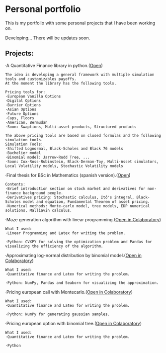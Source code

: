 # Personal portfolio
This is my portfolio with some personal projects that I have been working on.

Developing... There will be updates soon.
## Projects:
·A Quantitative Finance library in python.([Open](https://github.com/jorgelorenz/personal_portfolio/blob/main/Simulator.py))
~~~
The idea is developing a general framework with multiple simulation tools and customizables payoffs.
At the moment the library has the following tools.

Pricing tools for:
·European Vanilla Options
·Digital Options
·Barrier Options
·Asian Options
·Future Options
·Caps, Floors
·American, Bermudan
·Soon: Swaptions, Multi-asset products, Structured products

The above pricing tools are based on closed formulas and the following simulation tools.
Simulation Tools:
·Shifted Lognormal, Black-Scholes and Black 76 models
·Bachelier model
·Binomial model: Jarrow-Rudd Tree, ...
·Soon: Cox-Ross-Rubinstein, Black-Derman-Toy, Multi-Asset simulators, Local Volatility models, Stochastic Volatility models

~~~

·Final thesis for BSc in Mathematics (spanish version).([Open](https://github.com/jorgelorenz/personal_portfolio/blob/main/TFG%20final.pdf))
~~~
Contents:
·Brief introduction section on stock market and derivatives for non-finance background people.
·Derivatives pricing: Stochastic calculus, Itô's integral, Black-Scholes model and equation, Fundamental Theorem of asset pricing.
·Numerical methods: Monte-carlo model, tree models, EDP numerical solutions, Malliavin calculus. 
~~~

·Maze generation algorithm with linear programming.([Open in Colaboratory](https://colab.research.google.com/drive/1X0ESau_97QNLvUhsdpZEg4a_zORWney9?usp=sharing))
~~~
What I used:
·Linear Programming and Latex for writing the problem.

·Python: CVXPY for solving the optimization problem and Pandas for visualizing the efficiency of the algorithm.
~~~

·Approximating log-normal distribution by binomial model.([Open in Colaboratory](https://colab.research.google.com/drive/1sKPsxRBTrLpTY_9qBMY5P2XkvhtLpepc?usp=sharing))
~~~
What I used:
·Quantitative finance and Latex for writing the problem.

·Python: NumPy, Pandas and Seaborn for visualizing the approximation.
~~~

·Pricing european call with Montecarlo.([Open in Colaboratory](https://colab.research.google.com/drive/1AW4opY1PghGt_sX2ysGtsAwgyT9kMgUH?usp=sharing))
~~~
What I used:
·Quantitative finance and Latex for writing the problem.

·Python: NumPy for generating gaussian samples.
~~~

·Pricing european option with binomial tree.([Open in Colaboratory](https://colab.research.google.com/drive/1EWTfCXkp4TiM3ghmd6sauk8wF6D-8rd1?usp=sharing))
~~~
What I used:
·Quantitative finance and Latex for writing the problem.

·Python
~~~
